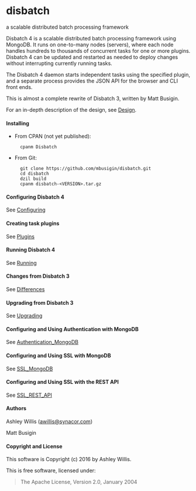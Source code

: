 disbatch
========
a scalable distributed batch processing framework


Disbatch 4 is a scalable distributed batch processing framework using MongoDB.
It runs on one-to-many nodes (servers), where each node handles hundreds to
thousands of concurrent tasks for one or more plugins.
Disbatch 4 can be updated and restarted as needed to deploy changes without
interrupting currently running tasks.

The Disbatch 4 daemon starts independent tasks using the specified plugin, and a
separate process provides the JSON API for the browser and CLI front ends.

This is almost a complete rewrite of Disbatch 3, written by Matt Busigin.

For an in-depth description of the design, see
[Design](docs/Design.md).


#### Installing

* From CPAN (not yet published):

        cpanm Disbatch

* From Git:

        git clone https://github.com/mbusigin/disbatch.git
        cd disbatch
        dzil build
        cpanm disbatch-<VERSION>.tar.gz


#### Configuring Disbatch 4

See [Configuring](docs/Configuring.md)


#### Creating task plugins

See [Plugins](docs/Plugins.md)


#### Running Disbatch 4

See [Running](docs/Running.md)


#### Changes from Disbatch 3

See [Differences](docs/Differences.md)


#### Upgrading from Disbatch 3

See [Upgrading](docs/Upgrading.md)


#### Configuring and Using Authentication with MongoDB

See [Authentication_MongoDB](docs/Authentication_MongoDB.md)


#### Configuring and Using SSL with MongoDB

See [SSL_MongoDB](docs/SSL_MongoDB.md)


#### Configuring and Using SSL with the REST API

See [SSL_REST_API](docs/SSL_REST_API.md)


#### Authors

Ashley Willis (<awillis@synacor.com>)

Matt Busigin


#### Copyright and License

This software is Copyright (c) 2016 by Ashley Willis.

This is free software, licensed under:

> The Apache License, Version 2.0, January 2004

